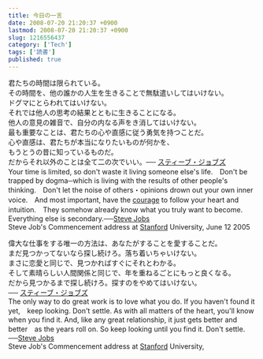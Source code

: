 ```yaml
---
title: 今日の一言
date: 2008-07-20 21:20:37 +0900
lastmod: 2008-07-20 21:20:37 +0900
slug: 1216556437
category: ['Tech']
tags: ['読書']
published: true
---
```




<p>君たちの時間は限られている。<br />
その時間を、他の誰かの人生を生きることで無駄遣いしてはいけない。<br />
ドグマにとらわれてはいけない。<br />
それでは他人の思考の結果とともに生きることになる。<br />
他人の意見の雑音で、自分の内なる声をき消してはいけない。<br />
最も重要なことは、君たちの心や直感に従う勇気を持つことだ。<br />
心や直感は、君たちが本当になりたいものが何かを、<br />
もうとうの昔に知っているものだ。<br />
だからそれ以外のことは全て二の次でいい。── <a class="keyword" href="http://d.hatena.ne.jp/keyword/%A5%B9%A5%C6%A5%A3%A1%BC%A5%D6%A1%A6%A5%B8%A5%E7%A5%D6%A5%BA">スティーブ・ジョブズ</a><br />
Your time is limited, so don't waste it living someone else's life.　Don't be trapped by dogma─which is living with the results of other people's thinking.　Don't let the noise of others・opinions drown out your own inner voice.　And most important, have the <a class="keyword" href="http://d.hatena.ne.jp/keyword/courage">courage</a> to follow your heart and intuition.　They somehow already know what you truly want to become.　Everything else is secondary.──<a class="keyword" href="http://d.hatena.ne.jp/keyword/Steve%20Jobs">Steve Jobs</a><br />
Steve Job's Commencement address at <a class="keyword" href="http://d.hatena.ne.jp/keyword/Stanford">Stanford</a> University, June 12 2005</p><p>偉大な仕事をする唯一の方法は、あなたがすることを愛することだ。<br />
まだ見つかってないなら探し続けろ。落ち着いちゃいけない。<br />
まさに恋愛と同じで、見つかればすぐにそれとわかる。<br />
そして素晴らしい人間関係と同じで、年を重ねるごとにもっと良くなる。<br />
だから見つかるまで探し続けろ。探すのをやめてはいけない。<br />
── <a class="keyword" href="http://d.hatena.ne.jp/keyword/%A5%B9%A5%C6%A5%A3%A1%BC%A5%D6%A1%A6%A5%B8%A5%E7%A5%D6%A5%BA">スティーブ・ジョブズ</a><br />
The only way to do great work is to love what you do. If you haven't found it yet,　keep looking. Don't settle. As with all matters of the heart, you'll know　when you find it. And, like any great relationship, it just gets better and better　as the years roll on. So keep looking until you find it. Don't settle. ──<a class="keyword" href="http://d.hatena.ne.jp/keyword/Steve%20Jobs">Steve Jobs</a><br />
Steve Job's Commencement address at <a class="keyword" href="http://d.hatena.ne.jp/keyword/Stanford">Stanford</a> University,</p>

